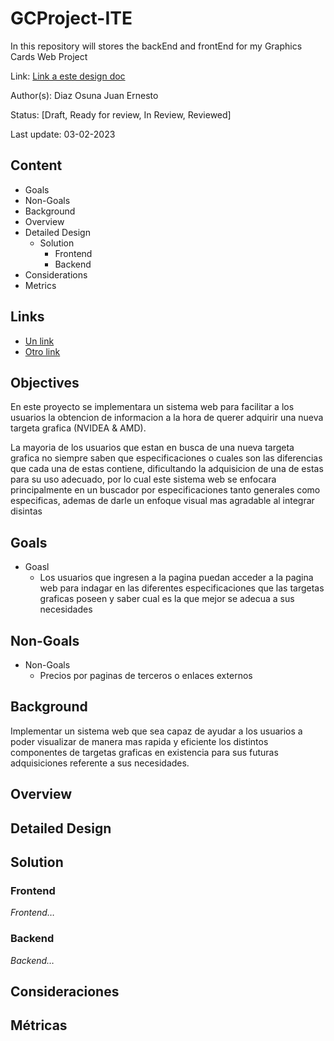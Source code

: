 # GCProject-ITE

In this repository will stores the backEnd and frontEnd for my Graphics Cards Web Project

Link: [Link a este design doc](#)

Author(s): Diaz Osuna Juan Ernesto

Status: [Draft, Ready for review, In Review, Reviewed]

Last update: 03-02-2023

## Content

- Goals
- Non-Goals
- Background
- Overview
- Detailed Design
  - Solution
    - Frontend
    - Backend
- Considerations
- Metrics

## Links

- [Un link](#)
- [Otro link](#)

## Objectives

<!--_Que y porque estamos haciendo esto?_-->

En este proyecto se implementara un sistema web para facilitar a los usuarios la obtencion de informacion a la hora de querer adquirir una nueva targeta grafica (NVIDEA & AMD).

<!--_Incluye contexto para las personas que no están familiarizadas con el proyecto._-->

La mayoria de los usuarios que estan en busca de una nueva targeta grafica no siempre saben que especificaciones o cuales son las diferencias que cada una de estas contiene, dificultando la adquisicion de una de estas para su uso adecuado, por lo cual este sistema web se enfocara principalmente en un buscador por especificaciones tanto generales como especificas, ademas de darle un enfoque visual mas agradable al integrar disintas

<!--_Mantenlo corto, elabora en **Background, Overview y Detailed Design**_-->

<!--_Añade screenshots / mocks si lo ves necesario_-->

## Goals

- Goasl
  - Los usuarios que ingresen a la pagina puedan acceder a la pagina web para indagar en las diferentes especificaciones que las targetas graficas poseen y saber cual es la que mejor se adecua a sus necesidades

## Non-Goals

- Non-Goals
  - Precios por paginas de terceros o enlaces externos

## Background

<!--_Cuál es el contexto de este proyecto?_-->

Implementar un sistema web que sea capaz de ayudar a los usuarios a poder visualizar de manera mas rapida y eficiente los distintos componentes de targetas graficas en existencia para sus futuras adquisiciones referente a sus necesidades.

<!--_Incluye recursos, como otros design docs si es necesario_-->

<!--_No escribas acerca de tu diseño o requerimientos aquí_-->

## Overview

<!--_Overview a alto nivel de tu propuesta_-->

<!--_Esta sección debería ser entendible por nuevos miembros de tu equipo que no están relacionados al proyecto_-->

<!--_Pon detalles en la siguiente sección_-->

## Detailed Design

<!--_Usa diagramas donde veas necesario_-->

<!--_Herramientas como [Excalidraw](https://excalidraw.com) son buenos recursos para esto_-->

<!--_Cubre los cambios principales:_-->

<!--_- Cuales son las nuevas funciones que vas a escribir?_
_- Porque necesitas nuevos componentes?_
_- Hay código que puede ser reusable?_-->

<!--_No elabores minuciosamente la implementación._-->

## Solution

### Frontend

_Frontend…_

### Backend

_Backend…_

## Consideraciones

<!--_Preocupaciones / trade-offs / tech debt_-->

## Métricas

<!--_Que información necesitas para validar antes de lanzar este feature?_-->
